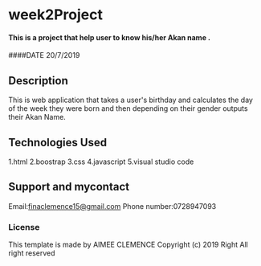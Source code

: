 # week2Project
#### This is a project that help user to know his/her Akan name . 
####DATE
20/7/2019

## Description
This is web application that takes a user's birthday and calculates the day of the week 
they were born and then depending on their gender outputs their Akan Name. 
## Technologies Used
1.html
2.boostrap
3.css 
4.javascript
5.visual studio code
## Support and mycontact
Email:finaclemence15@gmail.com
Phone number:0728947093
### License
This template is made by AIMEE CLEMENCE
Copyright (c) 2019 Right  All right reserved